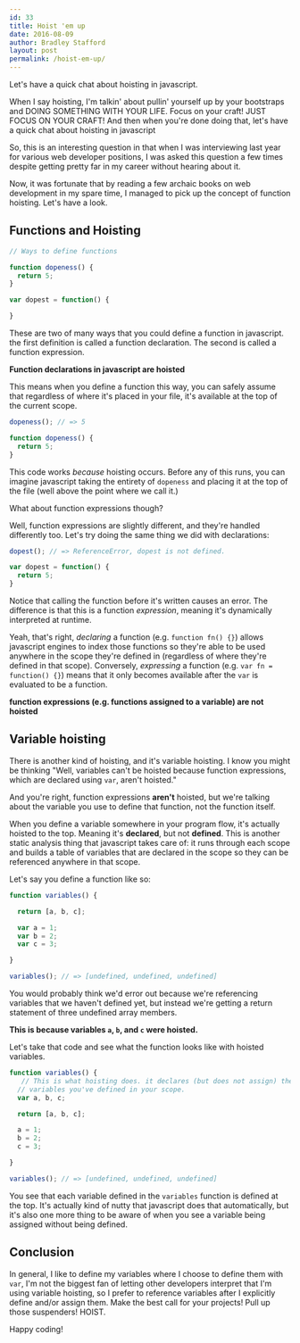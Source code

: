 ```yaml
---
id: 33
title: Hoist 'em up
date: 2016-08-09
author: Bradley Stafford
layout: post
permalink: /hoist-em-up/
---
```


Let's have a quick chat about hoisting in javascript.

When I say hoisting, I'm talkin' about pullin' yourself up by your bootstraps and DOING SOMETHING WITH YOUR LIFE. Focus on your craft! JUST FOCUS ON YOUR CRAFT!
And then when you're done doing that, let's have a quick chat about hoisting in javascript

So, this is an interesting question in that when I was interviewing last year for various web developer positions, I was asked this question a few times despite getting pretty far in my career without hearing about it.

Now, it was fortunate that by reading a few archaic books on web development in my spare time, I managed to pick up the concept of function hoisting. Let's have a look.

<!--more-->

## Functions and Hoisting

```js
// Ways to define functions

function dopeness() {
  return 5;
}

var dopest = function() {

}
```

These are two of many ways that you could define a function in javascript. the first definition is called a function declaration. The second is called a function expression.

__Function declarations in javascript are hoisted__  

This means when you define a function this way, you can safely assume that regardless of where it's placed in your file, it's available at the top of the current scope.

```js
dopeness(); // => 5

function dopeness() {
  return 5;
}
```
This code works _because_ hoisting occurs. Before any of this runs, you can imagine javascript taking the entirety of `dopeness` and placing it at the top of the file (well above the point where we call it.)

What about function expressions though?

Well, function expressions are slightly different, and they're handled differently too. Let's try doing the same thing we did with declarations:

```js
dopest(); // => ReferenceError, dopest is not defined.

var dopest = function() {
  return 5;
}
```

Notice that calling the function before it's written causes an error. The difference is that this is a function _expression_, meaning it's dynamically interpreted at runtime.

Yeah, that's right, _declaring_ a function (e.g. `function fn() {}`) allows javascript engines to index those functions so they're able to be used anywhere in the scope they're defined in (regardless of where they're defined in that scope). Conversely, _expressing_ a function (e.g. `var fn = function() {}`) means that it only becomes available after the `var` is evaluated to be a function.

__function expressions (e.g. functions assigned to a variable) are not hoisted__

## Variable hoisting

There is another kind of hoisting, and it's variable hoisting. I know you might be thinking "Well, variables can't be hoisted because function expressions, which are declared using `var`, aren't hoisted."

And you're right, function expressions __aren't__ hoisted, but we're talking about the variable you use to define that function, not the function itself.

When you define a variable somewhere in your program flow, it's actually hoisted to the top. Meaning it's __declared__, but not __defined__. This is another static analysis thing that javascript takes care of: it runs through each scope and builds a table of variables that are declared in the scope so they can be referenced anywhere in that scope.

Let's say you define a function like so:

```js
function variables() {

  return [a, b, c];

  var a = 1;
  var b = 2;
  var c = 3;

}

variables(); // => [undefined, undefined, undefined]
```

You would probably think we'd error out because we're referencing variables that we haven't defined yet, but instead we're getting a return statement of three undefined array members.

__This is because variables `a`, `b`, and `c` were hoisted.__

Let's take that code and see what the function looks like with hoisted variables.

```js
function variables() {
   // This is what hoisting does. it declares (but does not assign) the
  // variables you've defined in your scope.
  var a, b, c;

  return [a, b, c];

  a = 1;
  b = 2;
  c = 3;

}

variables(); // => [undefined, undefined, undefined]
```

You see that each variable defined in the `variables` function is defined at the top. It's actually kind of nutty that javascript does that automatically, but it's also one more thing to be aware of when you see a variable being assigned without being defined.

## Conclusion

In general, I like to define my variables where I choose to define them with `var`, I'm not the biggest fan of letting other developers interpret that I'm using variable hoisting, so I prefer to reference variables after I explicitly define and/or assign them.
Make the best call for your projects! Pull up those suspenders! HOIST.

Happy coding!
